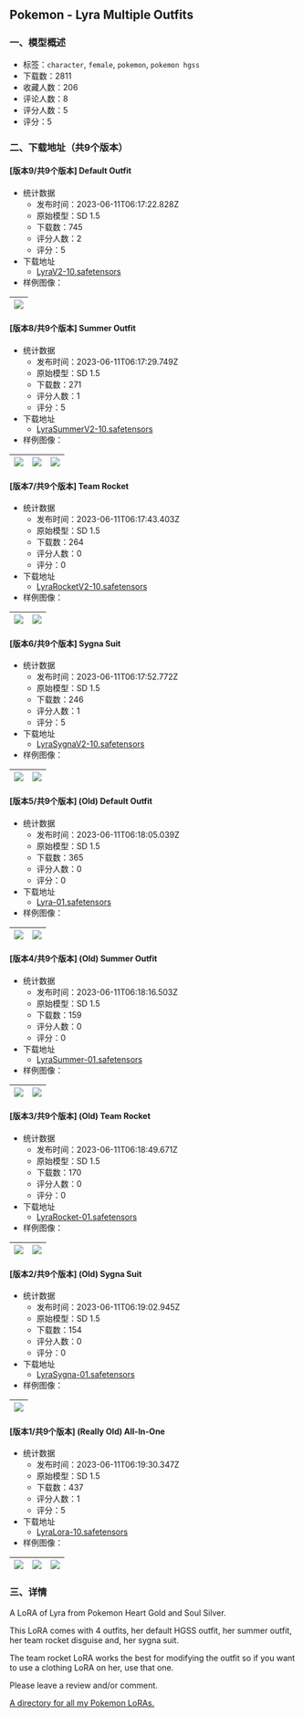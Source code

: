 ## Pokemon - Lyra Multiple Outfits
### 一、模型概述

- 标签：`character`, `female`, `pokemon`, `pokemon hgss`
- 下载数：2811
- 收藏人数：206
- 评论人数：8
- 评分人数：5
- 评分：5

### 二、下载地址（共9个版本）

#### [版本9/共9个版本] Default Outfit

- 统计数据
  - 发布时间：2023-06-11T06:17:22.828Z
  - 原始模型：SD 1.5
  - 下载数：745
  - 评分人数：2
  - 评分：5
- 下载地址
  - [LyraV2-10.safetensors](https://civitai.com/api/download/models/92794)
- 样例图像：

| <img src="https://image.civitai.com/xG1nkqKTMzGDvpLrqFT7WA/41b659b0-ae75-4ba9-8329-7eb9477b4720/width=450/1091522.jpeg" /> |
| ---- |

#### [版本8/共9个版本] Summer Outfit

- 统计数据
  - 发布时间：2023-06-11T06:17:29.749Z
  - 原始模型：SD 1.5
  - 下载数：271
  - 评分人数：1
  - 评分：5
- 下载地址
  - [LyraSummerV2-10.safetensors](https://civitai.com/api/download/models/92795)
- 样例图像：

| <img src="https://image.civitai.com/xG1nkqKTMzGDvpLrqFT7WA/36cbd3b7-3489-4086-80e0-65fd62e787d3/width=450/1091531.jpeg" /> | <img src="https://image.civitai.com/xG1nkqKTMzGDvpLrqFT7WA/12d42d32-22f4-414f-93ed-bdbb79ebe048/width=450/1091532.jpeg" /> | <img src="https://image.civitai.com/xG1nkqKTMzGDvpLrqFT7WA/5c6a0321-25d1-4254-a4f2-78209738cf0a/width=450/1091533.jpeg" /> |
| ---- | ---- | ---- |

#### [版本7/共9个版本] Team Rocket

- 统计数据
  - 发布时间：2023-06-11T06:17:43.403Z
  - 原始模型：SD 1.5
  - 下载数：264
  - 评分人数：0
  - 评分：0
- 下载地址
  - [LyraRocketV2-10.safetensors](https://civitai.com/api/download/models/92797)
- 样例图像：

| <img src="https://image.civitai.com/xG1nkqKTMzGDvpLrqFT7WA/7cbda4ed-b1f5-4a03-b852-75905ea1f106/width=450/1091559.jpeg" /> | <img src="https://image.civitai.com/xG1nkqKTMzGDvpLrqFT7WA/d8a5957d-26b0-4d55-92fc-3b8ae068f892/width=450/1091560.jpeg" /> |
| ---- | ---- |

#### [版本6/共9个版本] Sygna Suit

- 统计数据
  - 发布时间：2023-06-11T06:17:52.772Z
  - 原始模型：SD 1.5
  - 下载数：246
  - 评分人数：1
  - 评分：5
- 下载地址
  - [LyraSygnaV2-10.safetensors](https://civitai.com/api/download/models/92799)
- 样例图像：

| <img src="https://image.civitai.com/xG1nkqKTMzGDvpLrqFT7WA/e655a0af-7bd4-46e0-a707-11b59d030dec/width=450/1091589.jpeg" /> | <img src="https://image.civitai.com/xG1nkqKTMzGDvpLrqFT7WA/29cf138f-64a9-4a20-a73b-ea1b38729e84/width=450/1091579.jpeg" /> |
| ---- | ---- |

#### [版本5/共9个版本] (Old) Default Outfit

- 统计数据
  - 发布时间：2023-06-11T06:18:05.039Z
  - 原始模型：SD 1.5
  - 下载数：365
  - 评分人数：0
  - 评分：0
- 下载地址
  - [Lyra-01.safetensors](https://civitai.com/api/download/models/90823)
- 样例图像：

| <img src="https://image.civitai.com/xG1nkqKTMzGDvpLrqFT7WA/afd5a631-8241-452e-97bc-b5fc50c53702/width=450/1057385.jpeg" /> | <img src="https://image.civitai.com/xG1nkqKTMzGDvpLrqFT7WA/e9f0a96f-11b9-4a09-850d-bdcdc8b4acb2/width=450/1057384.jpeg" /> |
| ---- | ---- |

#### [版本4/共9个版本] (Old) Summer Outfit

- 统计数据
  - 发布时间：2023-06-11T06:18:16.503Z
  - 原始模型：SD 1.5
  - 下载数：159
  - 评分人数：0
  - 评分：0
- 下载地址
  - [LyraSummer-01.safetensors](https://civitai.com/api/download/models/90830)
- 样例图像：

| <img src="https://image.civitai.com/xG1nkqKTMzGDvpLrqFT7WA/59d3ff38-00e5-47fa-a7e4-c2019fad6ad2/width=450/1057581.jpeg" /> | <img src="https://image.civitai.com/xG1nkqKTMzGDvpLrqFT7WA/e2115e64-f2ec-405a-aab4-8432e272aa14/width=450/1057582.jpeg" /> |
| ---- | ---- |

#### [版本3/共9个版本] (Old) Team Rocket

- 统计数据
  - 发布时间：2023-06-11T06:18:49.671Z
  - 原始模型：SD 1.5
  - 下载数：170
  - 评分人数：0
  - 评分：0
- 下载地址
  - [LyraRocket-01.safetensors](https://civitai.com/api/download/models/90828)
- 样例图像：

| <img src="https://image.civitai.com/xG1nkqKTMzGDvpLrqFT7WA/2b94f029-104d-4195-b866-9157a80acef8/width=450/1057448.jpeg" /> | <img src="https://image.civitai.com/xG1nkqKTMzGDvpLrqFT7WA/2122a048-6188-40a3-afe6-7a625736d2a4/width=450/1057452.jpeg" /> |
| ---- | ---- |

#### [版本2/共9个版本] (Old) Sygna Suit

- 统计数据
  - 发布时间：2023-06-11T06:19:02.945Z
  - 原始模型：SD 1.5
  - 下载数：154
  - 评分人数：0
  - 评分：0
- 下载地址
  - [LyraSygna-01.safetensors](https://civitai.com/api/download/models/90829)
- 样例图像：

| <img src="https://image.civitai.com/xG1nkqKTMzGDvpLrqFT7WA/fa8a688d-f9f1-4116-8353-1e20c1d3845b/width=450/1057542.jpeg" /> |
| ---- |

#### [版本1/共9个版本] (Really Old) All-In-One

- 统计数据
  - 发布时间：2023-06-11T06:19:30.347Z
  - 原始模型：SD 1.5
  - 下载数：437
  - 评分人数：1
  - 评分：5
- 下载地址
  - [LyraLora-10.safetensors](https://civitai.com/api/download/models/75556)
- 样例图像：

| <img src="https://image.civitai.com/xG1nkqKTMzGDvpLrqFT7WA/ae6111a9-487c-4f8c-ae85-406c531f7121/width=450/845184.jpeg" /> | <img src="https://image.civitai.com/xG1nkqKTMzGDvpLrqFT7WA/e9feca84-5320-4b7c-bf1d-c8ed2c60c531/width=450/845185.jpeg" /> | <img src="https://image.civitai.com/xG1nkqKTMzGDvpLrqFT7WA/c762abdc-c696-4b06-9e26-5eb749d54d64/width=450/845187.jpeg" /> |
| ---- | ---- | ---- |


### 三、详情
<p>A LoRA of Lyra from Pokemon Heart Gold and Soul Silver.</p><p>This LoRA comes with 4 outfits, her default HGSS outfit, her summer outfit, her team rocket disguise and, her sygna suit.</p><p>The team rocket LoRA works the best for modifying the outfit so if you want to use a clothing LoRA on her, use that one.</p><p>Please leave a review and/or comment.</p><p><a target="_blank" rel="ugc" href="https://civitai.com/articles/252/my-pokemon-loras-directory">A directory for all my Pokemon LoRAs.</a></p>